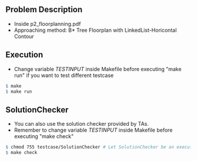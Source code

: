 ## Problem Description
* Inside p2_floorplanning.pdf
* Approaching method: B* Tree Floorplan with LinkedList-Horicontal Contour

## Execution
* Change variable *TESTINPUT* inside Makefile before executing "make run" if you want to test different testcase

```makefile
$ make
$ make run
```

## SolutionChecker
* You can also use the solution checker provided by TAs.
* Remember to change variable *TESTINPUT* inside Makefile before executing "make check"

```makefile
$ chmod 755 testcase/SolutionChecker # Let SolutionChecker be an executable binary
$ make check
```
